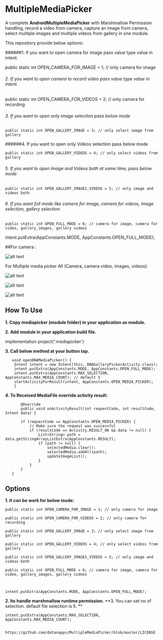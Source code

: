 # MultipleMediaPicker
A complete **AndroidMultipleMediaPicker** with Marshmallow Permission handling, record a video from camera, capture an image from camera, select multiple images and multiple videos from gallery in one module.

This repository provide below options:

######1. If you want to open camera for image pass value type value in intent.

 public static int OPEN_CAMERA_FOR_IMAGE = 1; // only camera for image
 
###### 2. If you want to open camera to record video pass value type value in intent.
 
   
  public static int OPEN_CAMERA_FOR_VIDEOS = 2; // only camera for recording
    
###### 3. If you want to open only image selection pass below mode
    
    public static int OPEN_GALLERY_IMAGE = 3; // only select image from gallery
    
 ######4. If you want to open only Videos selection pass below mode
    
    public static int OPEN_GALLERY_VIDEOS = 4; // only select videos from gallery
    
###### 5. If you want to open Image and Videos both at same time, pass below mode
    
    public static int OPEN_GALLERY_IMAGES_VIDEOS = 5; // only image and videos both
    
###### 6. If you want full mode like camera for image, camera for videos, image selection, gallery selection.
    
    
    public static int OPEN_FULL_MODE = 6; // camera for image, camera for video, gallery_images, gallery videos
   
   
   
   intent.putExtra(AppConstants.MODE, AppConstants.OPEN_FULL_MODE);



##For camera :

![alt text](https://github.com/datanapps/MultipleMediaPicker/blob/master/screens/camera_1.gif)

For Multiple media picker All (Camera, camera video, images, videos):

![alt text](https://github.com/datanapps/MultipleMediaPicker/blob/master/screens/camera_2.gif)


![alt text](https://github.com/datanapps/MultipleMediaPicker/blob/master/screens/camera_3.gif)


![alt text](https://github.com/datanapps/MultipleMediaPicker/blob/master/screens/camera_4.gif)


## How To Use 

**1. Copy mediapicker (module folder) in your application as module.**

**2. Add module in your application build file.**

implementation project(':mediapicker')


**3. Call below method at your button tap.**



       void openDNAMediaPicker() {
        Intent intent = new Intent(this, DNAGalleryPickerActivity.class);  
        intent.putExtra(AppConstants.MODE, AppConstants.OPEN_FULL_MODE);
        intent.putExtra(AppConstants.MAX_SELECTION, AppConstants.MAX_MEDIA_COUNT); // default 5
        startActivityForResult(intent, AppConstants.OPEN_MEDIA_PICKER);
        }
      
   **4. To Received MediaFile override activity result:**
    
           @Override
           public void onActivityResult(int requestCode, int resultCode, Intent data) {

           if (requestCode == AppConstants.OPEN_MEDIA_PICKER) {
               // Make sure the request was successful
               if (resultCode == Activity.RESULT_OK && data != null) {
                   List<String> path = data.getStringArrayListExtra(AppConstants.RESULT);
                   if (path != null) {
                       selectedMedia.clear();
                       selectedMedia.addAll(path);
                       updateImageList();
                   }
               }
           }
       }
    
   ## Options
    
   **1. It can be work for below mode:**
   
    public static int OPEN_CAMERA_FOR_IMAGE = 1; // only camera for image
    
    public static int OPEN_CAMERA_FOR_VIDEOS = 2; // only camera for recording
    
    public static int OPEN_GALLERY_IMAGE = 3; // only select image from gallery
    
    public static int OPEN_GALLERY_VIDEOS = 4; // only select videos from gallery
    
    public static int OPEN_GALLERY_IMAGES_VIDEOS = 5; // only image and videos both
    
    public static int OPEN_FULL_MODE = 6; // camera for image, camera for video, gallery_images, gallery videos
   
   
   
    intent.putExtra(AppConstants.MODE, AppConstants.OPEN_FULL_MODE);
   
   **2.    Its handle marshmallow runtime permission.**
   **3.   You can set no of selection. default file selection is 5. **
  
    intent.putExtra(AppConstants.MAX_SELECTION, AppConstants.MAX_MEDIA_COUNT); 
   
    
    https://github.com/datanapps/MultipleMediaPicker/blob/master/LICENSE
    
